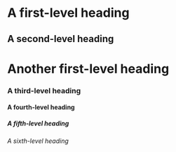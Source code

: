 # A first-level heading
## A second-level heading
# Another first-level heading
### A third-level heading
#### A fourth-level heading
##### A fifth-level heading
###### A sixth-level heading
